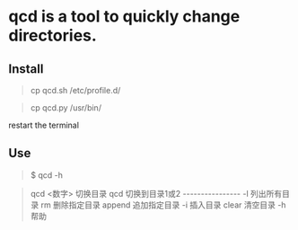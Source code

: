 qcd is a tool to quickly change directories. 
===
Install
---

>cp qcd.sh /etc/profile.d/

>cp qcd.py /usr/bin/

restart the terminal 

Use
---

>$ qcd -h

> qcd <数字> 切换目录
> qcd 切换到目录1或2
> \----------------
> -l 列出所有目录
> rm <path> 删除指定目录
> append <path> 追加指定目录
> -i  <path> 插入目录
> clear 清空目录
> -h 帮助
